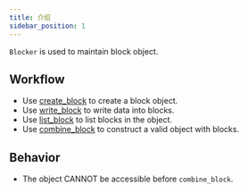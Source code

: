 ```yaml
---
title: 介绍
sidebar_position: 1
---
```


`Blocker` is used to maintain block object.

## Workflow

- Use [create_block](./create_block.md) to create a block object.
- Use [write_block](./write_block.md) to write data into blocks.
- Use [list_block](./list_block.md) to list blocks in the object.
- Use [combine_block](./combine_block.md) to construct a valid object with blocks.

## Behavior

- The object CANNOT be accessible before `combine_block`.